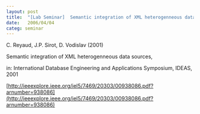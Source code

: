 ```yaml
---
layout: post
title:  "[Lab Seminar]  Semantic integration of XML heterogenneous data sources "
date:   2006/04/04
categ: seminar
---
```






C. Reyaud, J.P. Sirot, D. Vodislav (2001)

Semantic integration of XML heterogenneous data sources,

in: International Database Engineering and Applications Symposium, IDEAS, 2001



[http://ieeexplore.ieee.org/iel5/7469/20303/00938086.pdf?arnumber=938086](http://ieeexplore.ieee.org/iel5/7469/20303/00938086.pdf?arnumber=938086)



 

